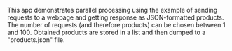 This app demonstrates parallel processing using the example of sending requests to a webpage and getting response as JSON-formatted products.
The number of requests (and therefore products) can be chosen between 1 and 100.
Obtained products are stored in a list and then dumped to a "products.json" file.